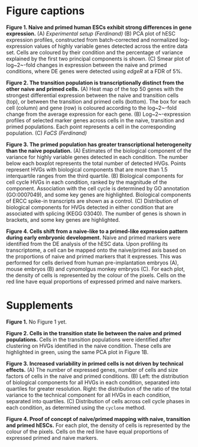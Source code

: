 # Figure captions

**Figure 1. Naive and primed human ESCs exhibit strong differences in gene expression.**
(A) _Experimental setup (Ferdinand)_
(B) PCA plot of hESC expression profiles, constructed from batch-corrected and normalized log-expression values of highly variable genes detected across the entire data set.
Cells are coloured by their condition and the percentage of variance explained by the first two principal components is shown.
(C) Smear plot of log~2~-fold changes in expression between the naive and primed conditions, where DE genes were detected using _edgeR_ at a FDR of 5%.

**Figure 2. The transition population is transcriptionally distinct from the other naive and primed cells.**
(A) Heat map of the top 50 genes with the strongest differential expression between the naive and transition cells (top), or between the transition and primed cells (bottom).
The box for each cell (column) and gene (row) is coloured according to the log~2~-fold change from the average expression for each gene.
(B) Log~2~-expression profiles of selected marker genes across cells in the naive, transition and primed populations.
Each point represents a cell in the corresponding population.
(C) _FaCS (Ferdinand)_

**Figure 3. The primed population has greater transcriptional heterogeneity than the naive population.**
(A) Estimates of the biological component of the variance for highly variable genes detected in each condition.
The number below each boxplot represents the total number of detected HVGs.
Points represent HVGs with biological components that are more than 1.5 interquartile ranges from the third quartile.
(B) Biological components for cell cycle HVGs in each condition, ranked by the magnitude of the component.
Association with the cell cycle is determined by GO annotation (GO:0007049), and some key genes are highlighted.
Biological components of ERCC spike-in transcripts are shown as a control.
(C) Distribution of biological components for HVGs detected in either condition that are associated with splicing (KEGG 03040).
The number of genes is shown in brackets, and some key genes are highlighted.

**Figure 4. Cells shift from a naive-like to a primed-like expression pattern during early embryonic development.**
Naive and primed markers were identified from the DE analysis of the hESC data.
Upon profiling its transcriptome, a cell can be mapped onto the naive/primed axis based on the proportions of naive and primed markers that it expresses.
This was performed for cells derived from human pre-implantation embryos (A), mouse embryos (B) and cynomolgus monkey embryos (C).
For each plot, the density of cells is represented by the colour of the pixels.
Cells on the red line have equal proportions of expressed primed and naive markers.

# Supplements

**Figure 1.** No Figure 1 yet.

**Figure 2. Cells in the transition state lie between the naive and primed populations.**
Cells in the transition populations were identified after clustering on HVGs identified in the naive condition.
These cells are highlighted in green, using the same PCA plot in Figure 1B.

**Figure 3. Increased variability in primed cells is not driven by technical effects.**
(A) The number of expressed genes, number of cells and size factors of cells in the naive and primed conditions.
(B) Left: the distribution of biological components for all HVGs in each condition, separated into quartiles for greater resolution.
Right: the distribution of the ratio of the total variance to the technical component for all HVGs in each condition, separated into quartiles.
(C) Distribution of cells across cell cycle phases in each condition, as determined using the `cyclone` method. 

**Figure 4. Proof of concept of naive/primed mapping with naive, transition and primed hESCs.** 
For each plot, the density of cells is represented by the colour of the pixels.
Cells on the red line have equal proportions of expressed primed and naive markers.

